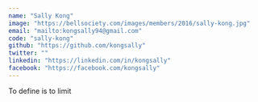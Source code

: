 ```yaml
---
name: "Sally Kong"
image: "https://bellsociety.com/images/members/2016/sally-kong.jpg"
email: "mailto:kongsally94@gmail.com"
code: "sally-kong"
github: "https://github.com/kongsally"
twitter: ""
linkedin: "https://linkedin.com/in/kongsally"
facebook: "https://facebook.com/kongsally"
---
```

To define is to limit